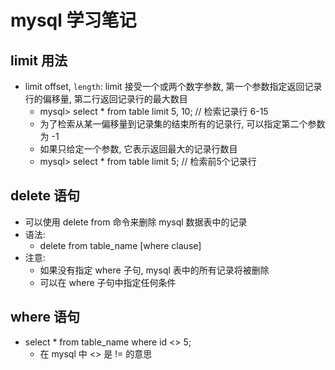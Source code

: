# mysql 学习笔记
## limit 用法
* limit offset, `length`: limit 接受一个或两个数字参数, 第一个参数指定返回记录行的偏移量, 第二行返回记录行的最大数目
    * mysql> select * from table limit 5, 10; // 检索记录行 6-15
    * 为了检索从某一偏移量到记录集的结束所有的记录行, 可以指定第二个参数为 -1
    * 如果只给定一个参数, 它表示返回最大的记录行数目
    * mysql> select * from table limit 5; // 检索前5个记录行

## delete 语句
* 可以使用 delete from 命令来删除 mysql 数据表中的记录
* 语法:
    * delete from table_name [where clause]
* 注意:
    * 如果没有指定 where 子句, mysql 表中的所有记录将被删除
    * 可以在 where 子句中指定任何条件

## where 语句
* select * from table_name where id <> 5;
    * 在 mysql 中 <> 是 != 的意思